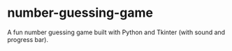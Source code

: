 # number-guessing-game
A fun number guessing game built with Python and Tkinter (with sound and progress bar).
